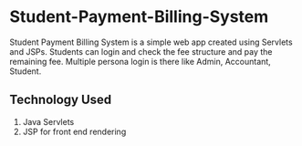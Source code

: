 # Student-Payment-Billing-System
Student Payment Billing System is a simple web app created using Servlets and JSPs. Students can login and check the fee structure and pay the remaining fee. Multiple persona login is there like Admin, Accountant, Student.

## Technology Used
1. Java Servlets
2. JSP for front end rendering
